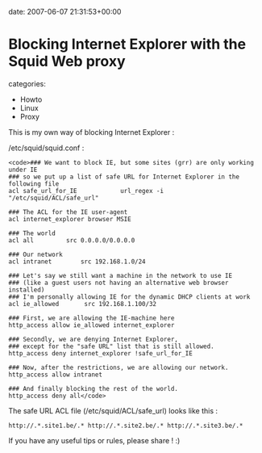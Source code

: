 


date: 2007-06-07 21:31:53+00:00


# Blocking Internet Explorer with the Squid Web proxy

categories:
- Howto
- Linux
- Proxy


This is my own way of blocking Internet Explorer :

/etc/squid/squid.conf :


    
    <code>### We want to block IE, but some sites (grr) are only working under IE
    ### so we put up a list of safe URL for Internet Explorer in the following file
    acl safe_url_for_IE            url_regex -i            "/etc/squid/ACL/safe_url"
    
    ### The ACL for the IE user-agent
    acl internet_explorer browser MSIE
    
    ### The world
    acl all         src 0.0.0.0/0.0.0.0
    
    ### Our network
    acl intranet        src 192.168.1.0/24
    
    ### Let's say we still want a machine in the network to use IE 
    ### (like a guest users not having an alternative web browser installed)
    ### I'm personally allowing IE for the dynamic DHCP clients at work
    acl ie_allowed       src 192.168.1.100/32
    
    ### First, we are allowing the IE-machine here
    http_access allow ie_allowed internet_explorer
    
    ### Secondly, we are denying Internet Explorer, 
    ### except for the "safe URL" list that is still allowed.
    http_access deny internet_explorer !safe_url_for_IE
    
    ### Now, after the restrictions, we are allowing our network.
    http_access allow intranet
    
    ### And finally blocking the rest of the world.
    http_access deny all</code>



The safe URL ACL file (/etc/squid/ACL/safe_url) looks like this :

`http://.*.site1.be/.*
http://.*.site2.be/.*
http://.*.site3.be/.*`

If you have any useful tips or rules, please share ! :)
